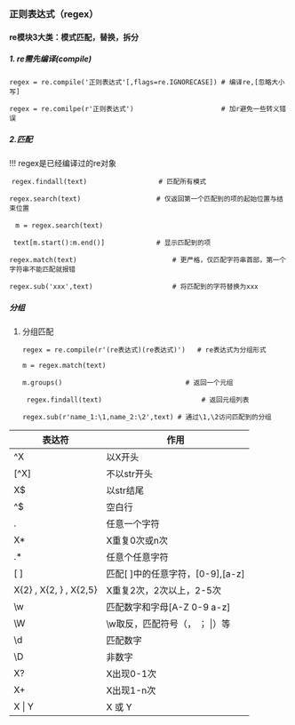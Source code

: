 ### 正则表达式（regex）

#### re模块3大类：模式匹配，替换，拆分

##### 1. re需先编译(compile)

​	```regex = re.compile('正则表达式'[,flags=re.IGNORECASE]) # 编译re,[忽略大小写]```

​	```regex = re.comilpe(r'正则表达式') 					 # 加r避免一些转义错误```

##### 2.匹配

!!!  regex是已经编译过的re对象

​	```regex.findall(text) 					# 匹配所有模式```

​	```regex.search(text) 					# 仅返回第一个匹配到的项的起始位置与结束位置```

​				``` m = regex.search(text)```

​				``` text[m.start():m.end()] 			# 显示匹配到的项```

​	```regex.match(text) 						# 更严格，仅匹配字符串首部，第一个字符串不能匹配就报错```

​	```regex.sub('xxx',text) 					# 将匹配到的字符替换为xxx```

##### 分组

 1. 分组匹配 

    ```regex = re.compile(r'(re表达式)(re表达式)')   # re表达式为分组形式```

    ```m = regex.match(text)```

    ```m.groups() 								# 返回一个元组```

    ``` regex.findall(text) 						# 返回元组列表```

    ```regex.sub(r'name_1:\1,name_2:\2',text) # 通过\1,\2访问匹配到的分组```







| 表达符                 | 作用                             |
| ---------------------- | -------------------------------- |
| ^X                     | 以X开头                          |
| [^X]                   | 不以str开头                      |
| X$                     | 以str结尾                        |
| ^$                     | 空白行                           |
| .                      | 任意一个字符                     |
| X*                     | X重复0次或n次                    |
| .*                     | 任意个任意字符                   |
| [ ]                    | 匹配[ ]中的任意字符，[0-9],[a-z] |
| X{2} , X{2, } , X{2,5} | X重复2次，2次以上，2-5次         |
| \w | 匹配数字和字母[A-Z 0-9 a-z] |
| \W | \w取反，匹配符号（， ； \|）等 |
| \d | 匹配数字 |
| \D | 非数字 |
| X? | X出现0-1次 |
| X+ | X出现1-n次 |
| X \| Y | X 或 Y |


